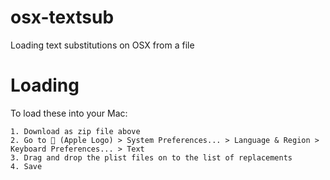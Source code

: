 osx-textsub
===========

Loading text substitutions on OSX from a file


# Loading

To load these into your Mac:

```
1. Download as zip file above
2. Go to  (Apple Logo) > System Preferences... > Language & Region > Keyboard Preferences... > Text
3. Drag and drop the plist files on to the list of replacements
4. Save
```